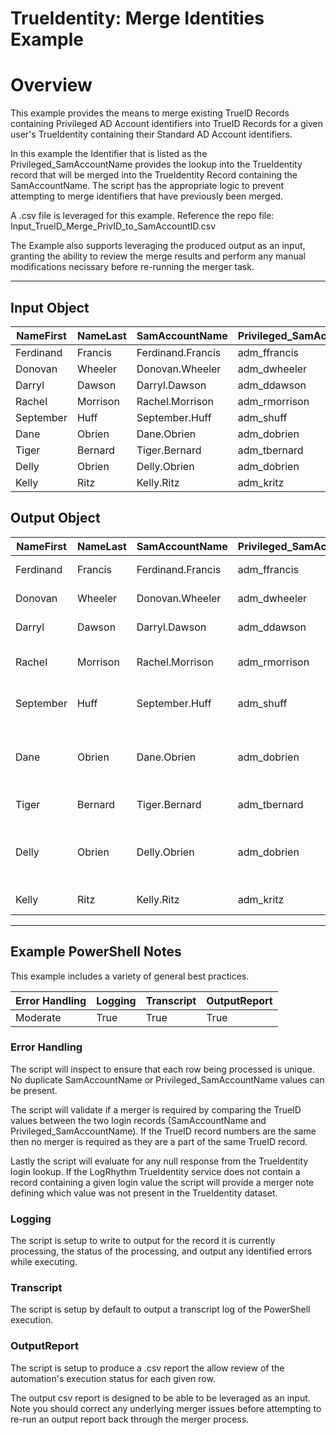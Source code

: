# TrueIdentity: Merge Identities Example

# Overview
This example provides the means to merge existing TrueID Records containing Privileged AD Account identifiers into TrueID Records for a given user's TrueIdentity containing their Standard AD Account identifiers.

In this example the Identifier that is listed as the Privileged_SamAccountName provides the lookup into the TrueIdentity record that will be merged into the TrueIdentity Record containing the SamAccountName.  The script has the appropriate logic to prevent attempting to merge identifiers that have previously been merged.


A .csv file is leveraged for this example.  Reference the repo file: Input_TrueID_Merge_PrivID_to_SamAccountID.csv


The Example also supports leveraging the produced output as an input, granting the ability to review the merge results and perform any manual modifications necissary before re-running the merger task.

---------
## Input Object



|NameFirst|NameLast|SamAccountName|Privileged_SamAccountName|
|---------|--------|--------------|-------------------------|
|Ferdinand|Francis|Ferdinand.Francis|adm_ffrancis|
|Donovan|Wheeler|Donovan.Wheeler|adm_dwheeler|
|Darryl|Dawson|Darryl.Dawson|adm_ddawson|
|Rachel|Morrison|Rachel.Morrison|adm_rmorrison|
|September|Huff|September.Huff|adm_shuff|
|Dane|Obrien|Dane.Obrien|adm_dobrien|
|Tiger|Bernard|Tiger.Bernard|adm_tbernard|
|Delly|Obrien|Delly.Obrien|adm_dobrien|
|Kelly|Ritz|Kelly.Ritz|adm_kritz|

## Output Object


|NameFirst|NameLast|SamAccountName|Privileged_SamAccountName|SamAccountTrueID|SamAccountTrueIDStatus|PrivilegedTrueID|PrivilegedTrueIDStatus|MergeStatus|MergeNote|MergeDate|
|---------|--------|--------------|-------------------------|----------------|----------------------|----------------|----------------------|---------|-----------|---------|
|Ferdinand|Francis|Ferdinand.Francis|adm_ffrancis|4806|Active|4806|Active|TRUE|TrueId merge successful.  Merger verified.|[09/23/20 10:53:00]|
|Donovan|Wheeler|Donovan.Wheeler|adm_dwheeler|4595|Active|4595|Active|TRUE|TrueId merge successful.  Merger verified.|[09/23/20 10:53:00]|
|Darryl|Dawson|Darryl.Dawson|adm_ddawson|10571|Active|10571|Active|TRUE|TrueId merge successful.  Merger verified.|[09/23/20 10:53:01]|
|Rachel|Morrison|Rachel.Morrison|adm_rmorrison|21067|Active|21067|Active|TRUE|Identities previously synchronized.  No changes required.|[09/23/20 10:53:02]|
|September|Huff|September.Huff|adm_shuff|14658|Active|14658|Active|TRUE|Identities previously synchronized.  No changes required.|[09/23/20 10:53:02]|
|Dane|Obrien|Dane.Obrien|adm_dobrien|||||FALSE|Duplicate Privileged_SamAccountName's identified.  Privileged_SamAccountName's must be unique.|[09/23/20 10:53:03]|
|Tiger|Bernard|Tiger.Bernard|adm_tbernard|10026|Active|||FALSE|No TrueID record found for the Privileged_SamAccountName|[09/23/20 10:53:03]|
|Delly|Obrien|Delly.Obrien|adm_dobrien|||||FALSE|Duplicate Privileged_SamAccountName's identified.  Privileged_SamAccountName's must be unique.|[09/23/20 10:53:03]|
|Kelly|Ritz|Kelly.Ritz|adm_kritz|||15882|Active|FALSE|No TrueID record found for the SamAccountName|[09/23/20 10:35:38]|



---------

## Example PowerShell Notes
This example includes a variety of general best practices.

|Error Handling|Logging|Transcript|OutputReport|
|--------------|-------|----------|------------|
|Moderate|True|True|True|

### Error Handling
The script will inspect to ensure that each row being processed is unique.  No duplicate SamAccountName or Privileged_SamAccountName values can be present.  

The script will validate if a merger is required by comparing the TrueID values between the two login records (SamAccountName and Privileged_SamAccountName).  If the TrueID record numbers are the same then no merger is required as they are a part of the same TrueID record.

Lastly the script will evaluate for any null response from the TrueIdentity login lookup.  If the LogRhythm TrueIdentity service does not contain a record containing a given login value the script will provide a merger note defining which value was not present in the TrueIdentity dataset.

### Logging
The script is setup to write to output for the record it is currently processing, the status of the processing, and output any identified errors while executing.

### Transcript
The script is setup by default to output a transcript log of the PowerShell execution.

### OutputReport
The script is setup to produce a .csv report the allow review of the automation's execution status for each given row.  

The output csv report is designed to be able to be leveraged as an input.  Note you should correct any underlying merger issues before attempting to re-run an output report back through the merger process.
